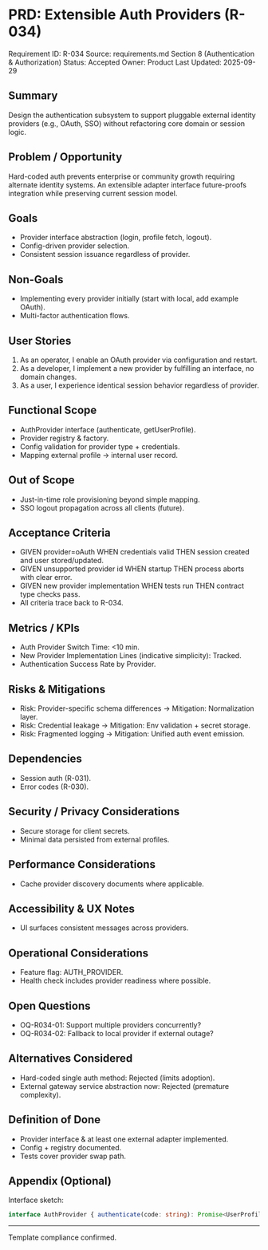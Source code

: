 # PRD: Extensible Auth Providers (R-034)

Requirement ID: R-034
Source: requirements.md Section 8 (Authentication & Authorization)
Status: Accepted
Owner: Product
Last Updated: 2025-09-29

## Summary

Design the authentication subsystem to support pluggable external identity providers (e.g., OAuth, SSO) without refactoring core domain or session logic.

## Problem / Opportunity

Hard-coded auth prevents enterprise or community growth requiring alternate identity systems. An extensible adapter interface future-proofs integration while preserving current session model.

## Goals

- Provider interface abstraction (login, profile fetch, logout).
- Config-driven provider selection.
- Consistent session issuance regardless of provider.

## Non-Goals

- Implementing every provider initially (start with local, add example OAuth).
- Multi-factor authentication flows.

## User Stories

1. As an operator, I enable an OAuth provider via configuration and restart.
2. As a developer, I implement a new provider by fulfilling an interface, no domain changes.
3. As a user, I experience identical session behavior regardless of provider.

## Functional Scope

- AuthProvider interface (authenticate, getUserProfile).
- Provider registry & factory.
- Config validation for provider type + credentials.
- Mapping external profile → internal user record.

## Out of Scope

- Just-in-time role provisioning beyond simple mapping.
- SSO logout propagation across all clients (future).

## Acceptance Criteria

- GIVEN provider=oAuth WHEN credentials valid THEN session created and user stored/updated.
- GIVEN unsupported provider id WHEN startup THEN process aborts with clear error.
- GIVEN new provider implementation WHEN tests run THEN contract type checks pass.
- All criteria trace back to R-034.

## Metrics / KPIs

- Auth Provider Switch Time: <10 min.
- New Provider Implementation Lines (indicative simplicity): Tracked.
- Authentication Success Rate by Provider.

## Risks & Mitigations

- Risk: Provider-specific schema differences → Mitigation: Normalization layer.
- Risk: Credential leakage → Mitigation: Env validation + secret storage.
- Risk: Fragmented logging → Mitigation: Unified auth event emission.

## Dependencies

- Session auth (R-031).
- Error codes (R-030).

## Security / Privacy Considerations

- Secure storage for client secrets.
- Minimal data persisted from external profiles.

## Performance Considerations

- Cache provider discovery documents where applicable.

## Accessibility & UX Notes

- UI surfaces consistent messages across providers.

## Operational Considerations

- Feature flag: AUTH_PROVIDER.
- Health check includes provider readiness where possible.

## Open Questions

- OQ-R034-01: Support multiple providers concurrently?
- OQ-R034-02: Fallback to local provider if external outage?

## Alternatives Considered

- Hard-coded single auth method: Rejected (limits adoption).
- External gateway service abstraction now: Rejected (premature complexity).

## Definition of Done

- Provider interface & at least one external adapter implemented.
- Config + registry documented.
- Tests cover provider swap path.

## Appendix (Optional)

Interface sketch:

```ts
interface AuthProvider { authenticate(code: string): Promise<UserProfile>; }
```

---
Template compliance confirmed.
